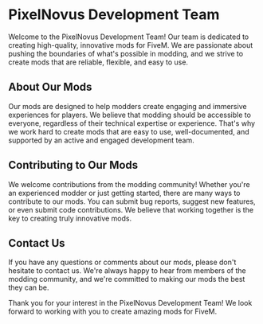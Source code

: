 # PixelNovus Development Team

Welcome to the PixelNovus Development Team! Our team is dedicated to creating high-quality, innovative mods for FiveM. We are passionate about pushing the boundaries of what's possible in modding, and we strive to create mods that are reliable, flexible, and easy to use.

## About Our Mods
Our mods are designed to help modders create engaging and immersive experiences for players. We believe that modding should be accessible to everyone, regardless of their technical expertise or experience. That's why we work hard to create mods that are easy to use, well-documented, and supported by an active and engaged development team.

## Contributing to Our Mods
We welcome contributions from the modding community! Whether you're an experienced modder or just getting started, there are many ways to contribute to our mods. You can submit bug reports, suggest new features, or even submit code contributions. We believe that working together is the key to creating truly innovative mods.

## Contact Us
If you have any questions or comments about our mods, please don't hesitate to contact us. We're always happy to hear from members of the modding community, and we're committed to making our mods the best they can be.

Thank you for your interest in the PixelNovus Development Team! We look forward to working with you to create amazing mods for FiveM.
